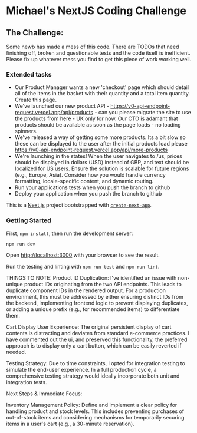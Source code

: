 # Michael's NextJS Coding Challenge

## The Challenge:
Some newb has made a mess of this code. There are TODOs that need finishing off, broken and questionable tests and the code itself is inefficient.  
Please fix up whatever mess you find to get this piece of work working well.

### Extended tasks

- Our Product Manager wants a new 'checkout' page which should detail all of the items in the basket with their quantity and a total item quantity. Create this page.
- We've launched our new product API - <https://v0-api-endpoint-request.vercel.app/api/products> - can you please migrate the site to use the products from here - UK only for now. Our CTO is adamant that products should be available as soon as the page loads - no loading spinners.
- We've released a way of getting some more products. Its a bit slow so these can be displayed to the user after the initial products load please <https://v0-api-endpoint-request.vercel.app/api/more-products>
- We're launching in the states! When the user navigates to /us, prices should be displayed in dollars (USD) instead of GBP, and text should be localized for US users. Ensure the solution is scalable for future regions (e.g., Europe, Asia). Consider how you would handle currency formatting, locale-specific content, and dynamic routing.
- Run your applications tests when you push the branch to github
- Deploy your application when you push the branch to github

This is a [Next.js](https://nextjs.org/) project bootstrapped with [`create-next-app`](https://github.com/vercel/next.js/tree/canary/packages/create-next-app).

### Getting Started

First, `npm install`, then run the development server:

```bash
npm run dev
```

Open [http://localhost:3000](http://localhost:3000) with your browser to see the result.

Run the testing and linting with `npm run test` and `npm run lint`.




THINGS TO NOTE:
Product ID Duplication: I've identified an issue with non-unique product IDs originating from the two API endpoints. This leads to duplicate component IDs in the rendered output. For a production environment, this must be addressed by either ensuring distinct IDs from the backend, implementing frontend logic to prevent displaying duplicates, or adding a unique prefix (e.g., for recommended items) to differentiate them.

Cart Display User Experience: The original persistent display of cart contents is distracting and deviates from standard e-commerce practices. I have commented out the ui, and preserved this functionality, the preferred approach is to display only a cart button, which can be easily reverted if needed.

Testing Strategy: Due to time constraints, I opted for integration testing to simulate the end-user experience. In a full production cycle, a comprehensive testing strategy would ideally incorporate both unit and integration tests.

Next Steps & Immediate Focus:

Inventory Management Policy: Define and implement a clear policy for handling product and stock levels. This includes preventing purchases of out-of-stock items and considering mechanisms for temporarily securing items in a user's cart (e.g., a 30-minute reservation).